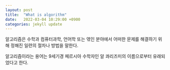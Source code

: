 ```yaml
---
layout: post
title:  "What is algorithm"
date:   2022-03-04 10:29:00 +0900
categories: jekyll update	
---
```


알고리즘은 수학과 컴퓨터과학, 언어학 또는 엮인 분야에서 어떠한 문제를 
해결하기 위해 정해진 일련의 절차나 방법을 말한다.

알고리즘이라는 용어는 9세기경 페르시아 수학자인 알 콰리즈미의 이름으로부터
유래되었다고 한다.